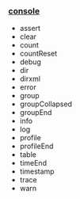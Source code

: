 ### [console](https://developer.mozilla.org/ko/docs/Web/API/console)

- assert
- clear
- count
- countReset
- debug
- dir
- dirxml
- error
- group
- groupCollapsed
- groupEnd
- info
- log
- profile
- profileEnd
- table
- timeEnd
- timestamp
- trace
- warn